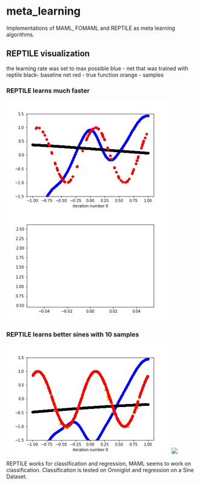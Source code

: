 # meta_learning

Implementations of MAML, FOMAML and REPTILE as meta learning algorithms.

## REPTILE visualization

the learning rate was set to max possible
blue - net that was trained with reptile
black- baseline net
red  - true function
orange - samples

### REPTILE learns much faster 
![](gifs/reptile_sine.gif)
![](gifs/reptile_plot.gif)

### REPTILE learns better sines with 10 samples
![](gifs/reptile_sine_less.gif)
![](gifs/reptile_sine_plot.gif)


REPTILE works for classification and regression, MAML seems to work on classification.
Classification is tested on Omniglot and regression on a Sine Dataset.
